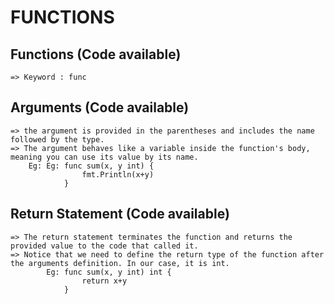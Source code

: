 # FUNCTIONS

## Functions (Code available)

    => Keyword : func

## Arguments (Code available)

    => the argument is provided in the parentheses and includes the name followed by the type.
    => The argument behaves like a variable inside the function's body, meaning you can use its value by its name.
        Eg: Eg: func sum(x, y int) {
                    fmt.Println(x+y)
                }

## Return Statement (Code available)

    => The return statement terminates the function and returns the provided value to the code that called it.
    => Notice that we need to define the return type of the function after the arguments definition. In our case, it is int.
            Eg: func sum(x, y int) int {
                    return x+y
                }
